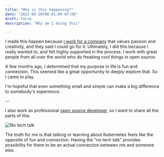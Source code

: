 ```yaml
---
title: "Why is this happening?"
date: "2022-09-28T08:01:09-07:00"
draft: false
description: "Why am I doing this"

---
```

I made this happen because [I work for a company](http://www.gresearchoss.io) that values passion and creativity, and they said I could go for it. Ultimately, I did this because I really wanted to, and felt highly supported in the process. I work with great people from all over the world who do freaking cool things in open source.

A few months ago, I determined that my purpose in life is fun and connection. This seemed like a great opportunity to deeply explore that. So I came to play.

I'm hopeful that even something small and simple can make a big difference to somebody's experience.

--

I also work as professional [open source developer](https://github.com/G-Research), so I want to share all the parts of this.


![No tech talk](img/no-tech-talk.jpg)
 

The truth for me is that talking or learning about Kubernetes feels like the opposite of fun and connection. Having the "no tech talk" provides possibility for there to be an actual connection between me and someone else.




